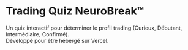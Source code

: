 # Trading Quiz NeuroBreak™

Un quiz interactif pour déterminer le profil trading (Curieux, Débutant, Intermédiaire, Confirmé).  
Développé pour être hébergé sur Vercel.
